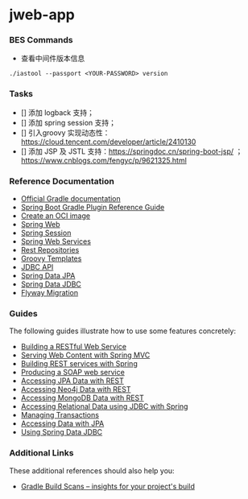 # jweb-app

### BES Commands
* 查看中间件版本信息
```shell
./iastool --passport <YOUR-PASSWORD> version
```

### Tasks
* [] 添加 logback 支持；
* [] 添加 spring session 支持；
* [] 引入groovy 实现动态性：https://cloud.tencent.com/developer/article/2410130
* [] 添加 JSP 及 JSTL 支持：https://springdoc.cn/spring-boot-jsp/ ；https://www.cnblogs.com/fengyc/p/9621325.html
 
### Reference Documentation
* [Official Gradle documentation](https://docs.gradle.org)
* [Spring Boot Gradle Plugin Reference Guide](https://docs.spring.io/spring-boot/docs/2.7.6/gradle-plugin/reference/html/)
* [Create an OCI image](https://docs.spring.io/spring-boot/docs/2.7.6/gradle-plugin/reference/html/#build-image)
* [Spring Web](https://docs.spring.io/spring-boot/docs/2.7.6/reference/htmlsingle/#web)
* [Spring Session](https://docs.spring.io/spring-session/reference/)
* [Spring Web Services](https://docs.spring.io/spring-boot/docs/2.7.6/reference/htmlsingle/#io.webservices)
* [Rest Repositories](https://docs.spring.io/spring-boot/docs/2.7.6/reference/htmlsingle/#howto.data-access.exposing-spring-data-repositories-as-rest)
* [Groovy Templates](https://docs.spring.io/spring-boot/docs/2.7.6/reference/htmlsingle/#web.servlet.spring-mvc.template-engines)
* [JDBC API](https://docs.spring.io/spring-boot/docs/2.7.6/reference/htmlsingle/#data.sql)
* [Spring Data JPA](https://docs.spring.io/spring-boot/docs/2.7.6/reference/htmlsingle/#data.sql.jpa-and-spring-data)
* [Spring Data JDBC](https://docs.spring.io/spring-boot/docs/2.7.6/reference/htmlsingle/#data.sql.jdbc)
* [Flyway Migration](https://docs.spring.io/spring-boot/docs/2.7.6/reference/htmlsingle/#howto.data-initialization.migration-tool.flyway)

### Guides
The following guides illustrate how to use some features concretely:

* [Building a RESTful Web Service](https://spring.io/guides/gs/rest-service/)
* [Serving Web Content with Spring MVC](https://spring.io/guides/gs/serving-web-content/)
* [Building REST services with Spring](https://spring.io/guides/tutorials/rest/)
* [Producing a SOAP web service](https://spring.io/guides/gs/producing-web-service/)
* [Accessing JPA Data with REST](https://spring.io/guides/gs/accessing-data-rest/)
* [Accessing Neo4j Data with REST](https://spring.io/guides/gs/accessing-neo4j-data-rest/)
* [Accessing MongoDB Data with REST](https://spring.io/guides/gs/accessing-mongodb-data-rest/)
* [Accessing Relational Data using JDBC with Spring](https://spring.io/guides/gs/relational-data-access/)
* [Managing Transactions](https://spring.io/guides/gs/managing-transactions/)
* [Accessing Data with JPA](https://spring.io/guides/gs/accessing-data-jpa/)
* [Using Spring Data JDBC](https://github.com/spring-projects/spring-data-examples/tree/master/jdbc/basics)

### Additional Links
These additional references should also help you:

* [Gradle Build Scans – insights for your project's build](https://scans.gradle.com#gradle)

